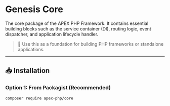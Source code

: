# Genesis Core

The core package of the APEX PHP Framework. It contains essential building blocks such as the service container (DI), routing logic, event dispatcher, and application lifecycle handler.

> 🧱 Use this as a foundation for building PHP frameworks or standalone applications.

---

## 📥 Installation

### Option 1: From Packagist (Recommended)

```bash
composer require apex-php/core
